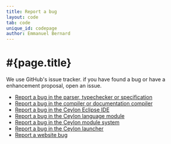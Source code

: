 ```yaml
---
title: Report a bug
layout: code
tab: code
unique_id: codepage
author: Emmanuel Bernard
---
```

# #{page.title}

We use GitHub's issue tracker. if you have found a bug or 
have a enhancement proposal, open an issue.

- [Report a bug in the parser, typechecker or specification](https://github.com/ceylon/ceylon-spec/issues) 
- [Report a bug in the compiler or documentation compiler](https://github.com/ceylon/ceylon-compiler/issues)
- [Report a bug in the Ceylon Eclipse IDE](https://github.com/ceylon/ceylon-ide-eclipse/issues)
- [Report a bug in the Ceylon language module](https://github.com/ceylon/ceylon.language/issues)
- [Report a bug in the Ceylon module system](https://github.com/ceylon/ceylon-module-resolver/issues)
- [Report a bug in the Ceylon launcher](https://github.com/ceylon/ceylon-runtime/issues)
- [Report a website bug](https://github.com/ceylon/ceylon-lang.org/issues)

